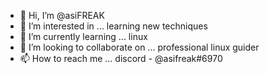 - 👋 Hi, I’m @asiFREAK
- 👀 I’m interested in ... learning new techniques 
- 🌱 I’m currently learning ... linux
- 💞️ I’m looking to collaborate on ... professional linux guider
- 📫 How to reach me ... discord - @asifreak#6970

<!---
asiFREAK/asiFREAK is a ✨ special ✨ repository because its `README.md` (this file) appears on your GitHub profile.
You can click the Preview link to take a look at your changes.
--->
